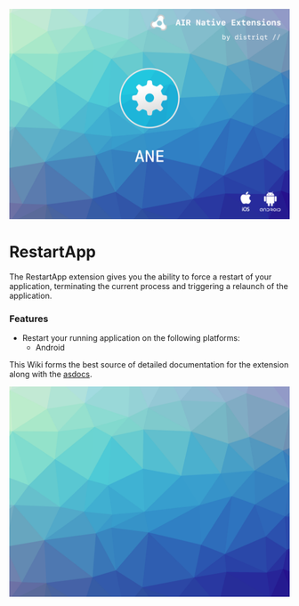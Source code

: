 
![](images/hero.png)

# RestartApp

The RestartApp extension gives you the ability to force a restart of your application, terminating the current process and triggering a relaunch of the application. 


### Features

- Restart your running application on the following platforms:
  - Android


This Wiki forms the best source of detailed documentation for the extension along with 
the [asdocs](https://distriqt.github.io/ANE-RestartApp/asdocs). 


![](images/promo.png)
